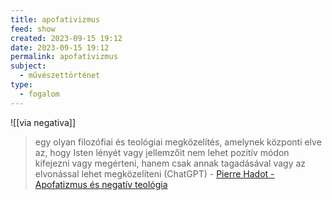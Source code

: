 ```yaml
---
title: apofativizmus
feed: show
created: 2023-09-15 19:12
date: 2023-09-15 19:12
permalink: apofativizmus
subject:
  - művészettörténet
type:
  - fogalom
---
```

![[via negativa]]

> egy olyan filozófiai és teológiai megközelítés, amelynek központi elve az, hogy Isten lényét vagy jellemzőit nem lehet pozitív módon kifejezni vagy megérteni, hanem csak annak tagadásával vagy az elvonással lehet megközelíteni (ChatGPT) - [Pierre Hadot - Apofatizmus és negatív teológia](https://epa.oszk.hu/03500/03594/00003/pdf/EPA03594_2009_02_079-088.pdf)